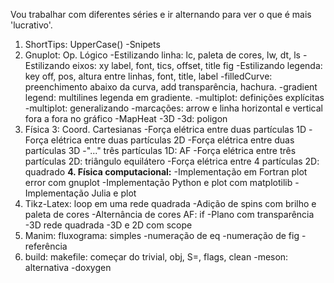 Vou trabalhar com diferentes séries e ir alternando para ver o que é mais 'lucrativo'.

1. ShortTips: UpperCase()
   -Snipets
2. Gnuplot: Op. Lógico
   -Estilizando linha: lc, paleta de cores, lw, dt, ls
   -Estilizando eixos: xy label, font, tics, offset, title fig
   -Estilizando legenda: key off, pos, altura entre linhas, font, title, label
   -filledCurve: preenchimento abaixo da curva, add transparência, hachura.
   -gradient legend: multilines legenda em gradiente.
   -multiplot: definições explícitas
   -multiplot: generalizando
   -marcações: arrow e linha horizontal e vertical fora a fora no gráfico
   -MapHeat
   -3D
   -3d: poligon
3. Física 3: Coord. Cartesianas
   -Força elétrica entre duas partículas 1D
   -Força elétrica entre duas partículas 2D
   -Força elétrica entre duas partículas 3D
   -"..." três partículas 1D: AF
   -Força elétrica entre três partículas 2D: triângulo equilátero
   -Força elétrica entre 4 partículas 2D: quadrado
**4. Física computacional:**
   -Implementação em Fortran plot error com gnuplot
   -Implementação Python e plot com matplotilib
   -Implementação Julia e plot
5. Tikz-Latex: loop em uma rede quadrada
   -Adição de spins com brilho e paleta de cores
   -Alternância de cores AF: if
   -Plano com transparência
   -3D rede quadrada
   -3D e 2D com scope
6. Manim: fluxograma: simples
   -numeração de eq
   -numeração de fig
   -referência
7. build: makefile: começar do trivial, obj, S=, flags, clean
   -meson: alternativa
   -doxygen